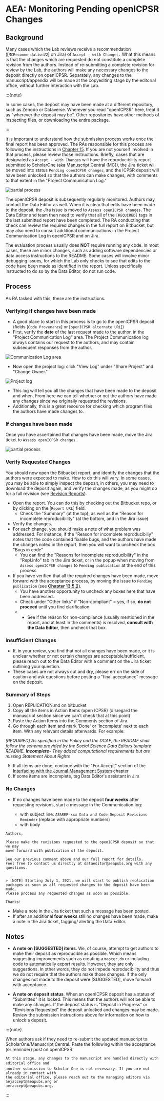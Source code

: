 # AEA: Monitoring Pending openICPSR Changes

## Background

Many cases which the Lab reviews receive a recommendation ([`MCRecommendationV2`] on Jira) of `Accept - with Changes.` What this means is that the changes which are requested do not constitute a complete revision from the authors. Instead of re-submitting a complete revision for review by the Lab, the authors will make any necessary changes to the deposit directly on openICPSR. Separately, any changes to the manuscript/appendix will be made at the copyediting stage by the editorial office, without further interaction with the Lab.


:::{note}

 In some cases,   the deposit may have been made at a different repository, such as Zenodo or Dataverse. Wherever you read "openICPSR" here, treat it as "wherever the deposit may be". Other repositories have other methods of inspecting files, or downloading the entire package. 
 
:::

It is important to understand how the submission process works once the final report has been approved. The RAs responsible for this process are following the instructions in [Chapter 15](aea-interfacing-with-the-journal-management-system). If you are not yourself involved in that process, please review those instructions. Briefly, cases that are designated as `Accept - with Changes` will have the reproducibility report submitted to ScholarOne (aka Manuscript Central (MC)), the Jira ticket will be moved into status `Pending openICPSR changes`, and the ICPSR deposit will have been unlocked so that the authors can make changes, with comments to that extent in the "Project Communication Log." 

![partial process](images/pending_openicpsr.png)

The openICPSR deposit is subsequently regularly monitored. Authors may contact the Data Editor as well. When it is clear that edits have been made to the deposit, the Jira issue is moved to `Assess openICPSR changes`. The Data Editor and team then need to verify that all of the `[REQUIRED]` tags in the last submitted report have been completed. The RA conducting that check can review the required changes in the full report on Bitbucket, but may also need to consult additional communications in the Project Communication Log in openICPSR and on Jira.

The evaluation process usually does **NOT** require running any code. In most cases, these are minor changes, such as adding software dependencies or data access instructions to the README. Some cases will involve minor debugging issues, for which the Lab  only checks to see that edits to the code have been made as identified in the report. Unless specifically instructed to do so by the Data Editor, do not run code.

## Process

As RA tasked with this, these are the instructions.

### Verifying if changes have been made

- A good place to start in this process is to go to the openICPSR deposit (fields [`Code Provenance`] or [`openICPSR alternate URL`]) 
- First, verify the **date** of the last request made to the author, in the "Project Communication Log" area. The Project Communication log always contains our request to the authors, and may contain subsequent responses from the author.

![Communication Log area](images/pending_openicpsr_com.png)

- Now open the project log:  click "View Log" under "Share Project" and "Change Owner." 

![Project log](images/pending_openicpsr_logbutton.png)

- This log will tell you all the changes that have been made to the deposit and when. From here we can tell whether or not the authors have made any changes since we originally requested the revisions. 
- Additionally, this is a great resource for checking which program files the authors have made changes to. 

### If changes have been made

Once you have ascertained that changes have been made, move the Jira ticket to `Assess openICPSR changes`. 

![partial process](images/pending_openicpsr.png)


### Verify Requested Changes

You should now open the Bitbucket report, and identify the changes that the authors were expected to make. How to do this will vary. In some cases, you may be able to simply inspect the deposit, in others, you may need to download the deposit again, and verify the changes made, as you might do for a full revision (see [Revision Reports](aea-revision-reports-after-author-resubmission)).

- Open the report. You can do this by checking out the Bitbucket repo, or by clicking on the [`Report URL`] field.
  - Check the "Summary" (at the top), as well as the "Reason for incomplete reproducibility" (at the bottom, and in the Jira issue)
- Verify the changes.
- For each change, you should make a note of what problem was addressed. For instance, if the "Reason for incomplete reproducibiliy" notes that the code contained fixable bugs, and the authors have made the changes noted in the report, then you will want to  uncheck the box "Bugs in code"
  - You can find the "Reasons for incomplete reproducibility" in the "Repl.info" tab in the Jira ticket, or in the popup when moving from `Assess openICPSR changes` to `Pending publication` at the end of this process.
- If you have verified that all the required changes have been made, move forward with the acceptance process, by moving the issue to `Pending publication` (see [**Chapter 13.5.2**](aea-interfacing-with-the-journal-management-system.html#for-accept)).
  - You have another opportunity to uncheck any boxes here that have been addressed.
  - Check under "Other links" if "Non-compliant"  = yes, if so, **do not proceed** until you find clarification
  - - See if the reason for non-compliance (usually mentioned in the report, and at least in the comments) is resolved, **consult with the Data Editor**, then uncheck that box.


### Insufficient Changes

- If, in your review, you find that not all changes have been made, or it is unclear whether or not certain changes are acceptable/sufficient, please reach out to the Data Editor with a comment on the Jira ticket outlining your question. 
- These cases are not always cut and dry, please err on the side of caution and ask questions before posting a "final acceptance" message on the deposit.


### Summary of Steps

1. Open REPLICATION.md on bitbucket
2. Copy all the items in Action Items (open ICPSR) (disregard the manuscript section since we can't check that at this point)
3. Paste the Action Items into the Comments section of Jira.
4. Go through each item and mark 'Done' or 'Incomplete' next to each item. With any relevant details afterwards. For example:


*[REQUIRED] As specified in the Policy and the DCAF, the README shall follow the schema provided by the Social Science Data Editors'template README. **Incomplete**- They added computational requirements but are missing Statement About Rights*


5. If all items are done, continue with the "For Accept" section of the [Interfacing with the Journal Management System](https://labordynamicsinstitute.github.io/ldilab-manual/30-jira-prepare-publication.html#for-accept) chapter
6. If some items are incomplete, tag Data Editor's assistant in Jira

### No Changes

- If no changes have been made to the deposit **four weeks** after requesting revisions, start a message in the Communication log:

    - with subject line: `AEAREP-xxx Data and Code Deposit Revisions Reminder` (replace with appropriate numbers)
    - with body

```
Authors,

Please make the revisions requested to the openICPSR deposit so that we may
move forward with publication of the deposit.

See our previous comment above and our full report for details. 
Feel free to contact us directly at dataeditor@aeapubs.org with any questions.


> [NOTE] Starting July 1, 2021, we will start to publish replication 
packages as soon as all requested changes to the deposit have been made. 
Please process any requested changes as soon as possible.

Thanks!
```

- Make a note in the Jira ticket that such a message has been posted.
- If after an additional **four weeks** still no changes have been made, make a note in the Jira ticket, tagging/ alerting the Data Editor.

## Notes

- **A note on [SUGGESTED] items**. We, of course, attempt to get authors to make their deposit as reproducible as possible. Which means suggesting improvements such as creating a `master.do` or including code to automatically export results. However, they are only suggestions. In other words, they do not impede reproducibility and thus we do not require that the authors make those changes. If the only changes not made to the deposit were [SUGGESTED], move forward with acceptance. 

- **A note on deposit status**. When an openICPSR deposit has a status of "Submitted" it is locked. This means that the authors will not be able to make any changes. If the deposit status is "Deposit in Progress" or "Revisions Requested" the deposit unlocked and changes may be made. Review the submission instructions above for information on how to unlock a deposit. 


:::{note}

When authors ask if they need to re-submit the updated manuscript to ScholarOne/Manuscript Central. Paste the following within the acceptance (or reminder) post on openICPSR:

```
At this stage, any changes to the manuscript are handled directly with editorial office and 
another submission to Scholar One is not necessary. If you are not already in contact with 
the editorial office, please reach out to the managing editors via aejaccept@aeapubs.org or 
aeraccept@aeapubs.org.
```

:::
